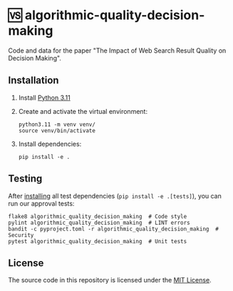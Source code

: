 <!--
[![CI](https://img.shields.io/github/actions/workflow/status/heinrichreimer/algorithmic-quality-decision-making/ci.yml?branch=main&style=flat-square)](https://github.com/heinrichreimer/algorithmic-quality-decision-making/actions/workflows/ci.yml)
[![Code coverage](https://img.shields.io/codecov/c/github/heinrichreimer/algorithmic-quality-decision-making?style=flat-square)](https://codecov.io/github/heinrichreimer/algorithmic-quality-decision-making/)
[![Issues](https://img.shields.io/github/issues/heinrichreimer/algorithmic-quality-decision-making?style=flat-square)](https://github.com/heinrichreimer/algorithmic-quality-decision-making/issues)
[![Commit activity](https://img.shields.io/github/commit-activity/m/heinrichreimer/algorithmic-quality-decision-making?style=flat-square)](https://github.com/heinrichreimer/algorithmic-quality-decision-making/commits)
[![License](https://img.shields.io/github/license/heinrichreimer/algorithmic-quality-decision-making?style=flat-square)](LICENSE)
-->

# 🆚 algorithmic-quality-decision-making

Code and data for the paper "The Impact of Web Search Result Quality on Decision Making".

## Installation

1. Install [Python 3.11](https://python.org/downloads/)
2. Create and activate the virtual environment:

    ```shell
    python3.11 -m venv venv/
    source venv/bin/activate
    ```

3. Install dependencies:

    ```shell
    pip install -e .
    ```

## Testing

After [installing](#installation) all test dependencies (`pip install -e .[tests]`), you can run our approval tests:

```shell script
flake8 algorithmic_quality_decision_making  # Code style
pylint algorithmic_quality_decision_making  # LINT errors
bandit -c pyproject.toml -r algorithmic_quality_decision_making  # Security
pytest algorithmic_quality_decision_making  # Unit tests
```

## License

The source code in this repository is licensed under the [MIT License](LICENSE).
